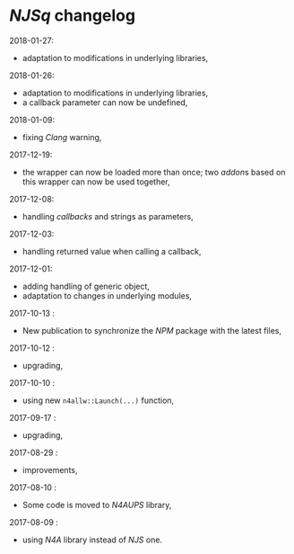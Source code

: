 # *NJSq* changelog

2018-01-27:
- adaptation to modifications in underlying libraries,

2018-01-26:
- adaptation to modifications in underlying libraries,
- a callback parameter can now be undefined,

2018-01-09:
- fixing *Clang* warning,

2017-12-19:
- the wrapper can now be loaded more than once; two *addon*s based on this wrapper can now be used together,

2017-12-08:
- handling *callbacks* and strings as parameters,

2017-12-03:
- handling returned value when calling a callback,

2017-12-01:
- adding handling of generic object,
- adaptation to changes in underlying modules,

2017-10-13 :
- New publication to synchronize the *NPM* package with the latest files,

2017-10-12 :
- upgrading,

2017-10-10 :
- using new `n4allw::Launch(...)` function,

2017-09-17 :
- upgrading,

2017-08-29 :
- improvements,

2017-08-10 :
- Some code is moved to *N4AUPS* library,

2017-08-09 :
- using *N4A* library instead of *NJS* one.